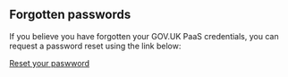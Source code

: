 ## Forgotten passwords

If you believe you have forgotten your GOV.UK PaaS credentials, you can request a password reset using the link below:

[Reset your paswword](https://login.cloud.service.gov.uk/forgot_password)
